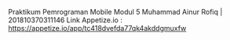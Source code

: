 Praktikum Pemrograman Mobile Modul 5
Muhammad Ainur Rofiq | 201810370311146
Link Appetize.io : https://appetize.io/app/tc418dvefda77qk4akddgmuxfw
